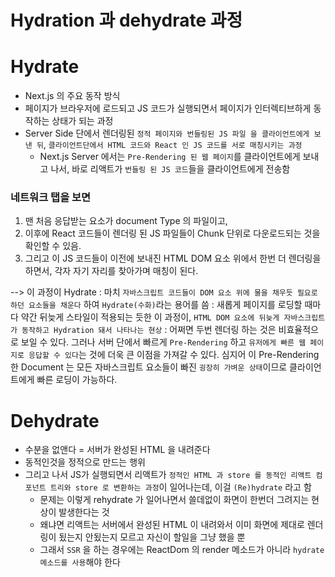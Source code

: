 # Hydration 과 dehydrate 과정

# Hydrate

- Next.js 의 주요 동작 방식
- 페이지가 브라우저에 로드되고 JS 코드가 실행되면서 페이지가 인터렉티브하게 동작하는 상태가 되는 과정
- Server Side 단에서 렌더링된 `정적 페이지와 번들링된 JS 파일 을 클라이언트에게 보낸 뒤`, `클라이언트단에서 HTML 코드와 React 인 JS 코드를 서로 매칭시키는 과정`
  - Next.js Server 에서는 `Pre-Rendering 된 웹 페이지`를 클라이언트에게 보내고 나서, 바로 리액트가 `번들링 된 JS 코드`들을 클라이언트에게 전송함


### 네트워크 탭을 보면
1. 맨 처음 응답받는 요소가 document Type 의 파일이고,
2. 이후에 React 코드들이 렌더링 된 JS 파일들이 Chunk 단위로 다운로드되는 것을 확인할 수 있음.
3. 그리고 이 JS 코드들이 이전에 보내진 HTML DOM 요소 위에서 한번 더 렌더링을 하면서, 각자 자기 자리를 찾아가며 매칭이 된다. 


--> 이 과정이 Hydrate 
: 마치 `자바스크립트 코드들이 DOM 요소 위에 물을 채우듯 필요로 하던 요소들을 채운다` 하여 `Hydrate(수화)`라는 용어를 씀
: 새롭게 페이지를 로딩할 때마다 약간 뒤늦게 스타일이 적용되는 듯한 이 과정이, `HTML DOM 요소에 뒤늦게 자바스크립트가 동작하고 Hydration 돼서 나타나는 현상`
: 어쩌면 두번 렌더링 하는 것은 비효율적으로 보일 수 있다. 그러나 서버 단에서 빠르게 `Pre-Rendering` 하고 `유저에게 빠른 웹 페이지로 응답할 수 있다`는 것에 더욱 큰 이점을 가져갈 수 있다. 심지어 이 Pre-Rendering 한 Document 는 모든 자바스크립트 요소들이 빠진 `굉장히 가벼운 상태`이므로 클라이언트에게 빠른 로딩이 가능하다.


# Dehydrate

- 수분을 없앤다 = 서버가 완성된 HTML 을 내려준다
- 동적인것을 정적으로 만드는 행위
- 그리고 나서 JS가 실행되면서 리액트가 `정적인 HTML 과 store 를 동적인 리액트 컴포넌트 트리와 store 로 변환하는 과정`이 일어나는데, 이걸 `(Re)hydrate` 라고 함
  - 문제는 이렇게 rehydrate 가 일어나면서 쓸데없이 화면이 한번더 그려지는 현상이 발생한다는 것
  - 왜냐면 리액트는 서버에서 완성된 HTML 이 내려와서 이미 화면에 제대로 렌더링이 됬는지 안됬는지 모르고 자신이 할일을 그냥 했을 뿐
  - 그래서 `SSR` 을 하는 경우에는 ReactDom 의 render 메소드가 아니라 `hydrate 메소드를 사용`해야 한다







































